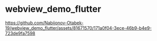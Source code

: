 # webview_demo_flutter


https://github.com/Nabijonov-Otabek-19/webview_demo_flutter/assets/81671570/171a0f04-3ece-46b9-b4e9-723de9fa7598

